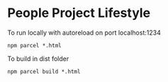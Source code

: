 # People Project Lifestyle

To run locally with autoreload on port localhost:1234  
```
npm parcel *.html  
```

To build in dist folder  
```
npm parcel build *.html  
```